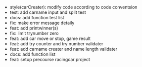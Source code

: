 - style(carCreater): modify code according to code conventsion
- test: add carname input and split test
- docs: add function test list
- fix: make error message detaily
- feat: add printwinner(s)
- fix: limit trynumber zero
- feat: add car move or stop, game result
- feat: add try counter and try number validater
- feat: add carname creater and name length validater
- docs: add function list
- feat: setup precourse racingcar project
